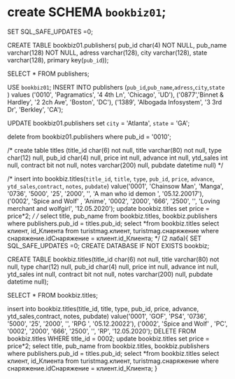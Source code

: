# create SCHEMA `bookbiz01`;
SET SQL_SAFE_UPDATES =0;

CREATE TABLE bookbiz01.publishers(
pub_id char(4) NOT NULL,
pub_name varchar(128) NOT NULL,
adress varchar(128),
city varchar(128),
state varchar(128),
primary key(`pub_id`));

SELECT * FROM publishers;

USE `bookbiz01`;
INSERT INTO publishers (`pub_id`,`pub_name`,`adress`,`city`,`state` )
values ('0010', 'Pagramatics', '4 4th Ln', 'Chicago', 'UD'),
('0877','Binnet & Hardley', '2 2ch Ave', 'Boston', 'DC'),
('1389', 'Albogada Infosystem', '3 3rd Dr', 'Berkley', 'CA');

UPDATE bookbiz01.publishers 
set `city` = 'Atlanta', `state` = 'GA';

delete from bookbiz01.publishers
where pub_id = '0010';

/*
create table titles
(title_id char(6) not null, 
title varchar(80) not null,
type char(12) null, 
pub_id char(4) null, 
price int null, 
advance int null, 
ytd_sales int null, 
contract bit not null, 
notes varchar(200) null,
pubdate datetime null)
*/

/*
insert into bookbiz.titles(`title_id`, `title`, `type`, `pub_id`, `price`, `advance`, `ytd_sales`,`contract`, `notes`, `pubdate`)
value('0001', 'Chainsow Man', 'Manga', '0736', '5000', '25', '2000', '', 'A man who id demon ', '05.12.20017'),
('0002', 'Spice and Wolf' , 'Anime', '0002', '2000', '666', '2500', '', 'Loving merchant and wolfgirl', '12.05.2020');
update bookbiz.titles set price = price*2;
*/
/*
select title, pub_name from bookbiz.titles, bookbiz.publishers where publishers.pub_id = titles.pub_id;
select *from bookbiz.titles
select клиент, id_Клиента from turistmag.клиент, turistmag.снаряжение where снаряжение.idСнаряжение = клиент.id_Клиента;
*/
(2 лаба){
SET SQL_SAFE_UPDATES =0;
CREATE DATABASE IF NOT EXISTS bookbiz;

CREATE TABLE bookbiz.titles(title_id char(6) not null, title varchar(80) not null, type char(12) null, pub_id char(4) null, price int null, advance int null,  ytd_sales int null,  contract bit not null, notes varchar(200) null, pubdate datetime null);

SELECT * FROM bookbiz.titles;

insert into bookbiz.titles(title_id, title, type, pub_id, price, advance, ytd_sales,contract, notes, pubdate) 
value('0001', 'GOF', 'PS4', '0736', '5000', '25', '2000', '', 'RPG ', '05.12.20022'), 
('0002', 'Spice and Wolf' , 'PC', '0002', '2000', '666', '2500', '', 'RP', '12.05.2020'); 
DELETE FROM bookbiz.titles WHERE title_id = 0002; 
update bookbiz.titles set price = price*2;
 select title, pub_name from bookbiz.titles, bookbiz.publishers where publishers.pub_id = titles.pub_id; 
 select *from bookbiz.titles select клиент, id_Клиента from turistmag.клиент, turistmag.снаряжение where снаряжение.idСнаряжение = клиент.id_Клиента; 
} 
